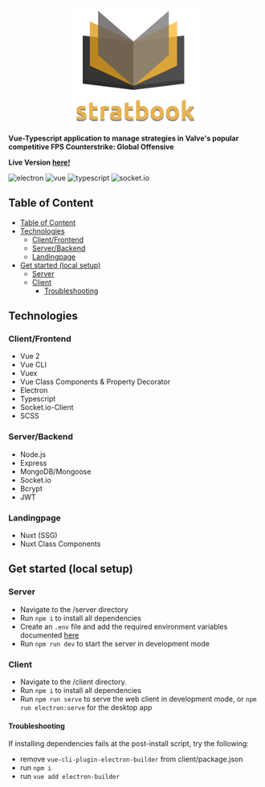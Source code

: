 <p align="center">
  <img src=".readme/logo.png" width="256">
</p>


__Vue-Typescript application to manage strategies in Valve's popular competitive FPS Counterstrike: Global Offensive__

__Live Version [here!](https://stratbook.live)__

![electron](https://img.shields.io/badge/electron-8.3.2-blue.svg)
![vue](https://img.shields.io/badge/vue-2.6.11-blue.svg)
![typescript](https://img.shields.io/badge/typescript-3.7.5-blue.svg)
![socket.io](https://img.shields.io/badge/socket.io-2.3.0-blue.svg)

## Table of Content

- [Table of Content](#table-of-content)
- [Technologies](#technologies)
  - [Client/Frontend](#clientfrontend)
  - [Server/Backend](#serverbackend)
  - [Landingpage](#landingpage)
- [Get started (local setup)](#get-started-local-setup)
  - [Server](#server)
  - [Client](#client)
    - [Troubleshooting](#troubleshooting)

## Technologies

### Client/Frontend

- Vue 2
- Vue CLI
- Vuex
- Vue Class Components & Property Decorator
- Electron
- Typescript
- Socket.io-Client
- SCSS

### Server/Backend

- Node.js
- Express
- MongoDB/Mongoose
- Socket.io
- Bcrypt
- JWT

### Landingpage

- Nuxt (SSG)
- Nuxt Class Components

## Get started (local setup)

### Server

- Navigate to the /server directory
- Run `npm i` to install all dependencies
- Create an `.env` file and add the required environment variables documented [here](https://github.com/JH1ller/csgo-stratbook/blob/master/server/README.md)
- Run `npm run dev` to start the server in development mode
### Client

- Navigate to the /client directory.
- Run `npm i` to install all dependencies
- Run `npm run serve` to serve the web client in development mode, or `npm run electron:serve` for the desktop app

#### Troubleshooting

If installing dependencies fails at the post-install script, try the following:
- remove `vue-cli-plugin-electron-builder` from client/package.json
- run `npm i`
- run `vue add electron-builder`


